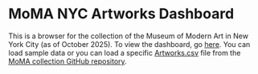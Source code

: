 # MoMA NYC Artworks Dashboard

This is a browser for the collection of the Museum of Modern Art in New York City (as of October 2025).  To view the dashboard, go [here](https://matthewhorridge.github.io/moma-dashboard).  You can load sample data or you can load a specific [Artworks.csv](https://media.githubusercontent.com/media/MuseumofModernArt/collection/refs/heads/main/Artworks.csv) file from the [MoMA collection GitHub repository](https://github.com/MuseumofModernArt/collection).
